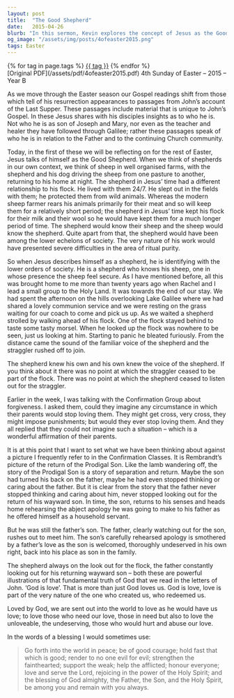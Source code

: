 ```yaml
---
layout: post
title:  "The Good Shepherd"
date:   2015-04-26
blurb: "In this sermon, Kevin explores the concept of Jesus as the Good Shepherd. He discusses the relationship between a shepherd and his flock, drawing parallels to Jesus' relationship with his followers. Kevin also touches on the themes of love, forgiveness, and God's constant vigilance over his flock, using the parable of the Prodigal Son as an illustration."
og_image: "/assets/img/posts/4ofeaster2015.png"
tags: Easter
---    
```

<div class="tag-pills">
    {% for tag in page.tags %}
    <a href="{{ site.baseurl }}/tag/{{ tag | slugify }}" class="tag-pill">{{ tag }}</a>
    {% endfor %}
</div>
[Original PDF](/assets/pdf/4ofeaster2015.pdf)
4th Sunday of Easter – 2015 – Year B

As we move through the Easter season our Gospel readings shift from those which tell of his resurrection appearances to passages from John’s account of the Last Supper. These passages include material that is unique to John’s Gospel. In these Jesus shares with his disciples insights as to who he is. Not who he is as son of Joseph and Mary, nor even as the teacher and healer they have followed through Galilee; rather these passages speak of who he is in relation to the Father and to the continuing Church community.

Today, in the first of these we will be reflecting on for the rest of Easter, Jesus talks of himself as the Good Shepherd. When we think of shepherds in our own context, we think of sheep in well organised farms, with the shepherd and his dog driving the sheep from one pasture to another, returning to his home at night. The shepherd in Jesus’ time had a different relationship to his flock. He lived with them 24/7. He slept out in the fields with them; he protected them from wild animals. Whereas the modern sheep farmer rears his animals primarily for their meat and so will keep them for a relatively short period; the shepherd in Jesus’ time kept his flock for their milk and their wool so he would have kept them for a much longer period of time. The shepherd would know their sheep and the sheep would know the shepherd. Quite apart from that, the shepherd would have been among the lower echelons of society. The very nature of his work would have presented severe difficulties in the area of ritual purity.

So when Jesus describes himself as a shepherd, he is identifying with the lower orders of society. He is a shepherd who knows his sheep, one in whose presence the sheep feel secure. As I have mentioned before, all this was brought home to me more than twenty years ago when Rachel and I lead a small group to the Holy Land. It was towards the end of our stay. We had spent the afternoon on the hills overlooking Lake Galilee where we had shared a lovely communion service and we were resting on the grass waiting for our coach to come and pick us up. As we waited a shepherd strolled by walking ahead of his flock. One of the flock stayed behind to taste some tasty morsel. When he looked up the flock was nowhere to be seen, just us looking at him. Starting to panic he bleated furiously. From the distance came the sound of the familiar voice of the shepherd and the straggler rushed off to join.

The shepherd knew his own and his own knew the voice of the shepherd. If you think about it there was no point at which the straggler ceased to be part of the flock. There was no point at which the shepherd ceased to listen out for the straggler.

Earlier in the week, I was talking with the Confirmation Group about forgiveness. I asked them, could they imagine any circumstance in which their parents would stop loving them. They might get cross, very cross, they might impose punishments; but would they ever stop loving them. And they all replied that they could not imagine such a situation – which is a wonderful affirmation of their parents.

It is at this point that I want to set what we have been thinking about against a picture I frequently refer to in the Confirmation Classes. It is Rembrandt’s picture of the return of the Prodigal Son. Like the lamb wandering off, the story of the Prodigal Son is a story of separation and return. Maybe the son had turned his back on the father, maybe he had even stopped thinking or caring about the father. But it is clear from the story that the father never stopped thinking and caring about him, never stopped looking out for the return of his wayward son. In time, the son, returns to his senses and heads home rehearsing the abject apology he was going to make to his father as he offered himself as a household servant.

But he was still the father’s son. The father, clearly watching out for the son, rushes out to meet him. The son’s carefully rehearsed apology is smothered by a father’s love as the son is welcomed, thoroughly undeserved in his own right, back into his place as son in the family.

The shepherd always on the look out for the flock, the father constantly looking out for his returning wayward son – both these are powerful illustrations of that fundamental truth of God that we read in the letters of John. ‘God is love’. That is more than just God loves us. God is love, love is part of the very nature of the one who created us, who redeemed us.

Loved by God, we are sent out into the world to love as he would have us love; to love those who need our love, those in need but also to love the unloveable, the undeserving, those who would hurt and abuse our love.

In the words of a blessing I would sometimes use:

> Go forth into the world in peace;
> be of good courage;
> hold fast that which is good;
> render to no one evil for evil;
> strengthen the fainthearted; support the weak;
> help the afflicted; honour everyone;
> love and serve the Lord,
> rejoicing in the power of the Holy Spirit;
> and the blessing of God almighty,
> the Father, the Son, and the Holy Spirit,
> be among you and remain with you always.
